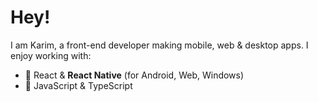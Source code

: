 # Hey!

I am Karim, a front-end developer making mobile, web & desktop
apps. I enjoy working with:

- 🎯 React & **React Native** (for Android, Web, Windows)
- 🚀 JavaScript & TypeScript 
